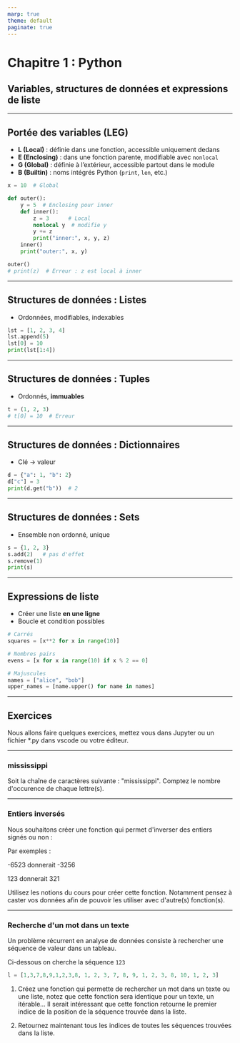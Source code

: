 ```yaml
---
marp: true
theme: default
paginate: true
---
```


# Chapitre 1 : Python  

## Variables, structures de données et expressions de liste

---

## Portée des variables (LEG)

- **L (Local)** : définie dans une fonction, accessible uniquement dedans  
- **E (Enclosing)** : dans une fonction parente, modifiable avec `nonlocal`  
- **G (Global)** : définie à l’extérieur, accessible partout dans le module  
- **B (Builtin)** : noms intégrés Python (`print`, `len`, etc.)

```python
x = 10  # Global

def outer():
    y = 5  # Enclosing pour inner
    def inner():
        z = 3      # Local
        nonlocal y  # modifie y
        y += z
        print("inner:", x, y, z)
    inner()
    print("outer:", x, y)

outer()
# print(z)  # Erreur : z est local à inner
```


---

## Structures de données : Listes

* Ordonnées, modifiables, indexables

```python
lst = [1, 2, 3, 4]
lst.append(5)
lst[0] = 10
print(lst[1:4])
```

---

## Structures de données : Tuples

* Ordonnés, **immuables**

```python
t = (1, 2, 3)
# t[0] = 10  # Erreur
```

---

## Structures de données : Dictionnaires

* Clé → valeur

```python
d = {"a": 1, "b": 2}
d["c"] = 3
print(d.get("b"))  # 2
```

---

## Structures de données : Sets

* Ensemble non ordonné, unique

```python
s = {1, 2, 3}
s.add(2)   # pas d'effet
s.remove(1)
print(s)
```

---

## Expressions de liste

* Créer une liste **en une ligne**
* Boucle et condition possibles

```python
# Carrés
squares = [x**2 for x in range(10)]

# Nombres pairs
evens = [x for x in range(10) if x % 2 == 0]

# Majuscules
names = ["alice", "bob"]
upper_names = [name.upper() for name in names]
```

---

## Exercices 

Nous allons faire quelques exercices, mettez vous dans Jupyter ou un fichier *.py dans vscode ou votre éditeur.

---

### mississippi

Soit la chaîne de caractères suivante : "mississippi". Comptez le nombre d'occurence de chaque lettre(s).

---

### Entiers inversés

Nous souhaitons créer une fonction qui permet d'inverser des entiers signés ou non :

Par exemples :

-6523 donnerait -3256 

123 donnerait 321

Utilisez les notions du cours pour créer cette fonction. Notamment pensez à caster vos données afin de pouvoir les utiliser avec d'autre(s) fonction(s).

--- 

### Recherche d'un mot dans un texte

Un problème récurrent en analyse de données consiste à rechercher une séquence de valeur dans un tableau.

Ci-dessous on cherche la séquence  `123`

```python
l = [1,3,7,8,9,1,2,3,8, 1, 2, 3, 7, 8, 9, 1, 2, 3, 8, 10, 1, 2, 3]
```

1. Créez une fonction qui permette de rechercher un mot dans un texte ou une liste, notez que cette fonction sera identique pour un texte, un itérable... Il serait intéressant que cette fonction retourne le premier indice de la position de la séquence trouvée dans la liste. 

2. Retournez maintenant tous les indices de toutes les séquences trouvées dans la liste.

